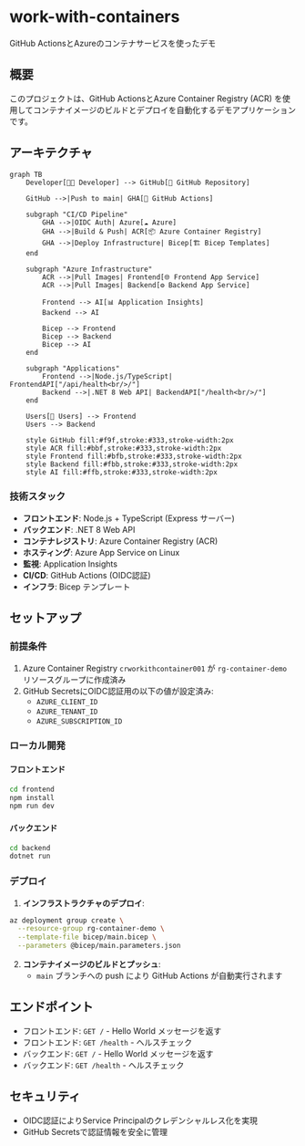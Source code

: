 # work-with-containers

GitHub ActionsとAzureのコンテナサービスを使ったデモ

## 概要

このプロジェクトは、GitHub ActionsとAzure Container Registry (ACR) を使用してコンテナイメージのビルドとデプロイを自動化するデモアプリケーションです。

## アーキテクチャ

```mermaid
graph TB
    Developer[👨‍💻 Developer] --> GitHub[📝 GitHub Repository]
    
    GitHub -->|Push to main| GHA[🚀 GitHub Actions]
    
    subgraph "CI/CD Pipeline"
        GHA -->|OIDC Auth| Azure[☁️ Azure]
        GHA -->|Build & Push| ACR[📦 Azure Container Registry]
        GHA -->|Deploy Infrastructure| Bicep[🏗️ Bicep Templates]
    end
    
    subgraph "Azure Infrastructure"
        ACR -->|Pull Images| Frontend[🌐 Frontend App Service]
        ACR -->|Pull Images| Backend[⚙️ Backend App Service]
        
        Frontend --> AI[📊 Application Insights]
        Backend --> AI
        
        Bicep --> Frontend
        Bicep --> Backend
        Bicep --> AI
    end
    
    subgraph "Applications"
        Frontend -->|Node.js/TypeScript| FrontendAPI["/api/health<br/>/"]
        Backend -->|.NET 8 Web API| BackendAPI["/health<br/>/"]
    end
    
    Users[👥 Users] --> Frontend
    Users --> Backend
    
    style GitHub fill:#f9f,stroke:#333,stroke-width:2px
    style ACR fill:#bbf,stroke:#333,stroke-width:2px
    style Frontend fill:#bfb,stroke:#333,stroke-width:2px
    style Backend fill:#fbb,stroke:#333,stroke-width:2px
    style AI fill:#ffb,stroke:#333,stroke-width:2px
```

### 技術スタック

- **フロントエンド**: Node.js + TypeScript (Express サーバー)
- **バックエンド**: .NET 8 Web API
- **コンテナレジストリ**: Azure Container Registry (ACR)
- **ホスティング**: Azure App Service on Linux
- **監視**: Application Insights
- **CI/CD**: GitHub Actions (OIDC認証)
- **インフラ**: Bicep テンプレート

## セットアップ

### 前提条件

1. Azure Container Registry `crworkithcontainer001` が `rg-container-demo` リソースグループに作成済み
2. GitHub SecretsにOIDC認証用の以下の値が設定済み:
   - `AZURE_CLIENT_ID`
   - `AZURE_TENANT_ID` 
   - `AZURE_SUBSCRIPTION_ID`

### ローカル開発

#### フロントエンド
```bash
cd frontend
npm install
npm run dev
```

#### バックエンド
```bash
cd backend
dotnet run
```

### デプロイ

1. **インフラストラクチャのデプロイ**:
```bash
az deployment group create \
  --resource-group rg-container-demo \
  --template-file bicep/main.bicep \
  --parameters @bicep/main.parameters.json
```

2. **コンテナイメージのビルドとプッシュ**:
   - `main` ブランチへの push により GitHub Actions が自動実行されます

## エンドポイント

- フロントエンド: `GET /` - Hello World メッセージを返す
- フロントエンド: `GET /health` - ヘルスチェック
- バックエンド: `GET /` - Hello World メッセージを返す  
- バックエンド: `GET /health` - ヘルスチェック

## セキュリティ

- OIDC認証によりService Principalのクレデンシャルレス化を実現
- GitHub Secretsで認証情報を安全に管理
